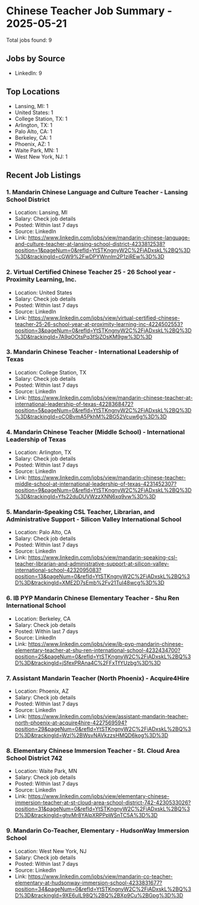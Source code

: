 # Chinese Teacher Job Summary - 2025-05-21

Total jobs found: 9

## Jobs by Source

- LinkedIn: 9

## Top Locations

- Lansing, MI: 1
- United States: 1
- College Station, TX: 1
- Arlington, TX: 1
- Palo Alto, CA: 1
- Berkeley, CA: 1
- Phoenix, AZ: 1
- Waite Park, MN: 1
- West New York, NJ: 1

## Recent Job Listings

### 1. Mandarin Chinese Language and Culture Teacher - Lansing School District
- Location: Lansing, MI
- Salary: Check job details
- Posted: Within last 7 days
- Source: LinkedIn
- Link: https://www.linkedin.com/jobs/view/mandarin-chinese-language-and-culture-teacher-at-lansing-school-district-4233812538?position=1&pageNum=0&refId=YtSTKngnyW2C%2FiADxskL%2BQ%3D%3D&trackingId=cGW9%2FwDPYWnnlm2P1ziREw%3D%3D

### 2. Virtual Certified Chinese Teacher 25 - 26 School year - Proximity Learning, Inc.
- Location: United States
- Salary: Check job details
- Posted: Within last 7 days
- Source: LinkedIn
- Link: https://www.linkedin.com/jobs/view/virtual-certified-chinese-teacher-25-26-school-year-at-proximity-learning-inc-4224502553?position=3&pageNum=0&refId=YtSTKngnyW2C%2FiADxskL%2BQ%3D%3D&trackingId=7A9qOOtsPq3fSjZOsKM9gw%3D%3D

### 3. Mandarin Chinese Teacher - International Leadership of Texas
- Location: College Station, TX
- Salary: Check job details
- Posted: Within last 7 days
- Source: LinkedIn
- Link: https://www.linkedin.com/jobs/view/mandarin-chinese-teacher-at-international-leadership-of-texas-4228368472?position=5&pageNum=0&refId=YtSTKngnyW2C%2FiADxskL%2BQ%3D%3D&trackingId=oCOBvmA5PkhM%2BG52Vcuw6g%3D%3D

### 4. Mandarin Chinese Teacher (Middle School) - International Leadership of Texas
- Location: Arlington, TX
- Salary: Check job details
- Posted: Within last 7 days
- Source: LinkedIn
- Link: https://www.linkedin.com/jobs/view/mandarin-chinese-teacher-middle-school-at-international-leadership-of-texas-4231452307?position=9&pageNum=0&refId=YtSTKngnyW2C%2FiADxskL%2BQ%3D%3D&trackingId=Yfs22duDUVWzzXNN6xq9vw%3D%3D

### 5. Mandarin-Speaking CSL Teacher, Librarian, and Administrative Support - Silicon Valley International School
- Location: Palo Alto, CA
- Salary: Check job details
- Posted: Within last 7 days
- Source: LinkedIn
- Link: https://www.linkedin.com/jobs/view/mandarin-speaking-csl-teacher-librarian-and-administrative-support-at-silicon-valley-international-school-4232095083?position=13&pageNum=0&refId=YtSTKngnyW2C%2FiADxskL%2BQ%3D%3D&trackingId=XME2D7sEmb%2Fv21TuI48wcg%3D%3D

### 6. IB PYP Mandarin Chinese Elementary Teacher - Shu Ren International School
- Location: Berkeley, CA
- Salary: Check job details
- Posted: Within last 7 days
- Source: LinkedIn
- Link: https://www.linkedin.com/jobs/view/ib-pyp-mandarin-chinese-elementary-teacher-at-shu-ren-international-school-4232434700?position=25&pageNum=0&refId=YtSTKngnyW2C%2FiADxskL%2BQ%3D%3D&trackingId=jSfexPRAna4C%2FFxTfYUzbg%3D%3D

### 7. Assistant Mandarin Teacher (North Phoenix) - Acquire4Hire
- Location: Phoenix, AZ
- Salary: Check job details
- Posted: Within last 7 days
- Source: LinkedIn
- Link: https://www.linkedin.com/jobs/view/assistant-mandarin-teacher-north-phoenix-at-acquire4hire-4227569594?position=29&pageNum=0&refId=YtSTKngnyW2C%2FiADxskL%2BQ%3D%3D&trackingId=Wzl%2BWsvNAVkzzsHMQD6kog%3D%3D

### 8. Elementary Chinese Immersion Teacher - St. Cloud Area School District 742
- Location: Waite Park, MN
- Salary: Check job details
- Posted: Within last 7 days
- Source: LinkedIn
- Link: https://www.linkedin.com/jobs/view/elementary-chinese-immersion-teacher-at-st-cloud-area-school-district-742-4230533026?position=31&pageNum=0&refId=YtSTKngnyW2C%2FiADxskL%2BQ%3D%3D&trackingId=ghvMr8YAlpXRPPpWSnTC5A%3D%3D

### 9. Mandarin Co-Teacher, Elementary - HudsonWay Immersion School
- Location: West New York, NJ
- Salary: Check job details
- Posted: Within last 7 days
- Source: LinkedIn
- Link: https://www.linkedin.com/jobs/view/mandarin-co-teacher-elementary-at-hudsonway-immersion-school-4233831677?position=34&pageNum=0&refId=YtSTKngnyW2C%2FiADxskL%2BQ%3D%3D&trackingId=9XE6uIL98Q%2BQ%2BXp9Cu%2BGpg%3D%3D

